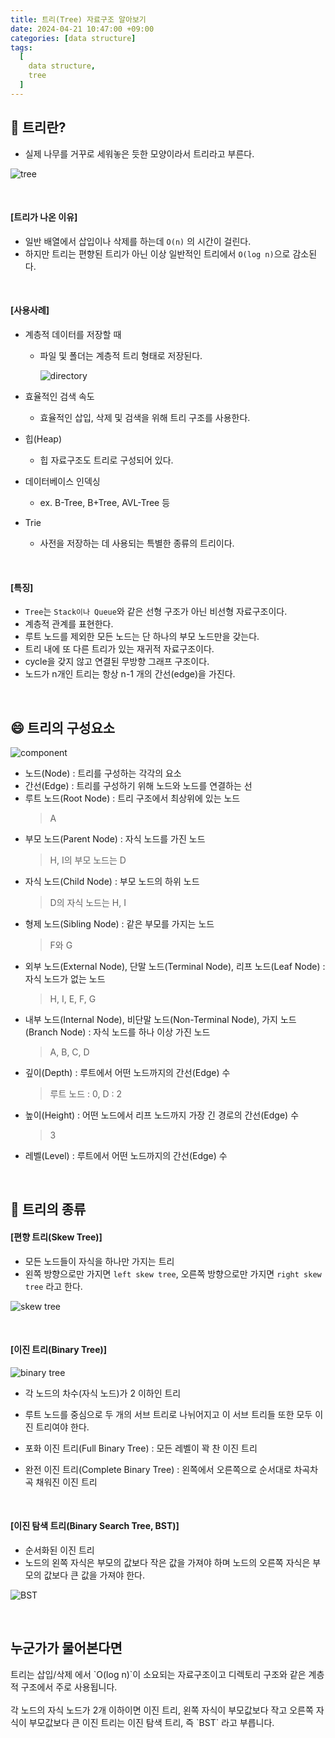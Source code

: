 ```yaml
---
title: 트리(Tree) 자료구조 알아보기
date: 2024-04-21 10:47:00 +09:00
categories: [data structure]
tags:
  [
    data structure,
    tree
  ]
---
```


## 🤔 트리란?
- 실제 나무를 거꾸로 세워놓은 듯한 모양이라서 트리라고 부른다.

![tree](/assets/img/24/04/21/tree.png)

<br>

#### [트리가 나온 이유]
- 일반 배열에서 삽입이나 삭제를 하는데 `O(n)` 의 시간이 걸린다.
- 하지만 트리는 편향된 트리가 아닌 이상 일반적인 트리에서 `O(log n)`으로 감소된다.

<br>

#### [사용사례]
- 계층적 데이터를 저장할 때
    - 파일 및 폴더는 계층적 트리 형태로 저장된다.

        ![directory](/assets/img/24/04/21/directory.png)

- 효율적인 검색 속도
    - 효율적인 삽입, 삭제 및 검색을 위해 트리 구조를 사용한다.
- 힙(Heap)
    - 힙 자료구조도 트리로 구성되어 있다.
- 데이터베이스 인덱싱
    - ex. B-Tree, B+Tree, AVL-Tree 등
- Trie
    - 사전을 저장하는 데 사용되는 특별한 종류의 트리이다.

<br>

#### [특징]
- `Tree`는 `Stack이나 Queue`와 같은 선형 구조가 아닌 비선형 자료구조이다.
- 계층적 관계를 표현한다.
- 루트 노드를 제외한 모든 노드는 단 하나의 부모 노드만을 갖는다.
- 트리 내에 또 다른 트리가 있는 재귀적 자료구조이다.
- cycle을 갖지 않고 연결된 무방향 그래프 구조이다.
- 노드가 n개인 트리는 항상 n-1 개의 간선(edge)을 가진다.

<br>

## 😄 트리의 구성요소
![component](/assets/img/24/04/21/component.png)

- 노드(Node) : 트리를 구성하는 각각의 요소
- 간선(Edge) : 트리를 구성하기 위해 노드와 노드를 연결하는 선
- 루트 노드(Root Node) : 트리 구조에서 최상위에 있는 노드
    > A
- 부모 노드(Parent Node) : 자식 노드를 가진 노드
    > H, I의 부모 노드는 D
- 자식 노드(Child Node) : 부모 노드의 하위 노드
    > D의 자식 노드는 H, I
- 형제 노드(Sibling Node) : 같은 부모를 가지는 노드
    > F와 G
- 외부 노드(External Node), 단말 노드(Terminal Node), 리프 노드(Leaf Node) : 자식 노드가 없는 노드
    > H, I, E, F, G
- 내부 노드(Internal Node), 비단말 노드(Non-Terminal Node), 가지 노드(Branch Node) : 자식 노드를 하나 이상 가진 노드
    > A, B, C, D
- 깊이(Depth) : 루트에서 어떤 노드까지의 간선(Edge) 수
    > 루트 노드 : 0, D : 2
- 높이(Height) : 어떤 노드에서 리프 노드까지 가장 긴 경로의 간선(Edge) 수
    > 3
- 레벨(Level) : 루트에서 어떤 노드까지의 간선(Edge) 수

<br>

## 🌲 트리의 종류

#### [편향 트리(Skew Tree)]
- 모든 노드들이 자식을 하나만 가지는 트리
- 왼쪽 방향으로만 가지면 `left skew tree`, 오른쪽 방향으로만 가지면 `right skew tree` 라고 한다.

![skew tree](/assets/img/24/04/21/skew%20tree.png)

<br>

#### [이진 트리(Binary Tree)]

![binary tree](/assets/img/24/04/21/binary%20tree.png)

- 각 노드의 차수(자식 노드)가 2 이하인 트리
- 루트 노드를 중심으로 두 개의 서브 트리로 나뉘어지고 이 서브 트리들 또한 모두 이진 트리여야 한다.

- 포화 이진 트리(Full Binary Tree) : 모든 레벨이 꽉 찬 이진 트리
- 완전 이진 트리(Complete Binary Tree) : 왼쪽에서 오른쪽으로 순서대로 차곡차곡 채워진 이진 트리

<br>

#### [이진 탐색 트리(Binary Search Tree, BST)]
- 순서화된 이진 트리
- 노드의 왼쪽 자식은 부모의 값보다 작은 값을 가져야 하며 노드의 오른쪽 자식은 부모의 값보다 큰 값을 가져야 한다.

![BST](/assets/img/24/04/21/bst.png)

<br>

## 누군가가 물어본다면
<div class="spotlight1" markdown="1">
트리는 삽입/삭제 에서 `O(log n)`이 소요되는 자료구조이고 디렉토리 구조와 같은 계층적 구조에서 주로 사용됩니다.
<br><br>
각 노드의 자식 노드가 2개 이하이면 이진 트리, 왼쪽 자식이 부모값보다 작고 오른쪽 자식이 부모값보다 큰 이진 트리는 이진 탐색 트리, 즉 `BST` 라고 부릅니다.
</div>